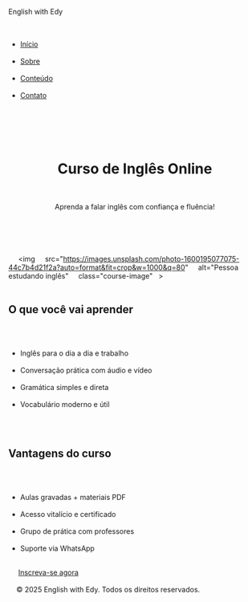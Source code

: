 ‎<!DOCTYPE html>
‎<html lang="pt">
‎<head>
‎  <meta charset="UTF-8" />
‎  <meta name="viewport" content="width=device-width, initial-scale=1" />
‎  <title>English with Edy - Curso de Inglês</title>
‎
‎  <!-- Importando fontes do Google Fonts -->
‎  <link href="https://fonts.googleapis.com/css2?family=Dancing+Script&family=Patrick+Hand&display=swap" rel="stylesheet" />
‎
‎  <style>
‎    * {
‎      box-sizing: border-box;
‎      margin: 0;
‎      padding: 0;
‎    }
‎
‎    body {
‎      font-family: 'Patrick Hand', cursive; /* fonte manuscrita simples */
‎      background-color: #f5f6f8; /* branco / cinza muito claro */
‎      color: #444444; /* cinza escuro */
‎      line-height: 1.6;
‎    }
‎
‎    /* Menu */
‎    nav {
‎      background-color: #001f3f; /* azul marinho */
‎      padding: 15px 30px;
‎      display: flex;
‎      justify-content: space-between;
‎      align-items: center;
‎      flex-wrap: wrap;
‎    }
‎
‎    nav .logo {
‎      color: #ffffff; /* branco */
‎      font-family: 'Dancing Script', cursive; /* fonte manuscrita caligráfica */
‎      font-size: 28px;
‎      font-weight: 700;
‎      letter-spacing: 1px;
‎    }
‎
‎    nav ul {
‎      list-style: none;
‎      display: flex;
‎      gap: 20px;
‎    }
‎
‎    nav ul li a {
‎      color: #cccccc; /* cinza claro */
‎      text-decoration: none;
‎      font-weight: 600;
‎      transition: color 0.3s;
‎      font-family: 'Patrick Hand', cursive;
‎      font-size: 18px;
‎    }
‎
‎    nav ul li a:hover {
‎      color: #87ceeb; /* azul claro */
‎    }
‎
‎    header {
‎      background-color: #dbe9f4; /* azul muito claro */
‎      color: #001f3f; /* azul marinho */
‎      text-align: center;
‎      padding: 60px 20px;
‎      font-family: 'Patrick Hand', cursive;
‎    }
‎
‎    header h1 {
‎      font-size: 38px;
‎      margin-bottom: 10px;
‎      font-weight: 700;
‎    }
‎
‎    header p {
‎      font-size: 20px;
‎      opacity: 0.85;
‎      font-weight: 500;
‎    }
‎
‎    .course-image {
‎      max-width: 100%;
‎      border-radius: 12px;
‎      margin: 30px auto;
‎      display: block;
‎      box-shadow: 0 6px 15px rgba(0, 0, 0, 0.15);
‎    }
‎
‎    section {
‎      padding: 45px 25px;
‎      max-width: 900px;
‎      margin: auto;
‎      background: #ffffff; /* branco */
‎      border-radius: 14px;
‎      box-shadow: 0 6px 20px rgba(0, 0, 0, 0.08);
‎      margin-top: 30px;
‎      color: #001f3f; /* azul marinho */
‎      font-family: 'Patrick Hand', cursive;
‎      font-size: 18px;
‎    }
‎
‎    section h2 {
‎      color: #001f3f; /* azul marinho */
‎      margin-bottom: 18px;
‎      font-weight: 700;
‎      font-size: 26px;
‎    }
‎
‎    ul {
‎      margin-left: 24px;
‎      margin-bottom: 25px;
‎      line-height: 1.8;
‎    }
‎
‎    .btn {
‎      background-color: #001f3f; /* azul marinho */
‎      color: #ffffff; /* branco */
‎      padding: 14px 30px;
‎      border: none;
‎      border-radius: 8px;
‎      font-size: 20px;
‎      text-decoration: none;
‎      display: inline-block;
‎      margin-top: 25px;
‎      transition: background-color 0.3s, color 0.3s;
‎      font-weight: 700;
‎      cursor: pointer;
‎      box-shadow: 0 4px 10px rgba(0, 31, 63, 0.7);
‎      font-family: 'Dancing Script', cursive;
‎    }
‎
‎    .btn:hover {
‎      background-color: #87ceeb; /* azul claro */
‎      color: #001f3f;
‎      box-shadow: 0 6px 15px rgba(135, 206, 235, 0.9);
‎    }
‎
‎    footer {
‎      text-align: center;
‎      padding: 25px;
‎      background-color: #001f3f; /* azul marinho */
‎      color: #ffffff; /* branco */
‎      margin-top: 45px;
‎      font-weight: 600;
‎      font-family: 'Patrick Hand', cursive;
‎      font-size: 18px;
‎    }
‎
‎    @media (max-width: 600px) {
‎      nav ul {
‎        flex-direction: column;
‎        gap: 12px;
‎        margin-top: 12px;
‎      }
‎
‎      header h1 {
‎        font-size: 30px;
‎      }
‎
‎      header p, section, footer {
‎        font-size: 16px;
‎      }
‎    }
‎  </style>
‎</head>
‎<body>
‎
‎  <!-- Menu de Navegação -->
‎  <nav>
‎    <div class="logo">English with Edy</div>
‎    <ul>
‎      <li><a href="#">Início</a></li>
‎      <li><a href="#">Sobre</a></li>
‎      <li><a href="#">Conteúdo</a></li>
‎      <li><a href="#">Contato</a></li>
‎    </ul>
‎  </nav>
‎
‎  <!-- Cabeçalho -->
‎  <header>
‎    <h1>Curso de Inglês Online</h1>
‎    <p>Aprenda a falar inglês com confiança e fluência!</p>
‎  </header>
‎
‎  <!-- Imagem do Curso -->
‎  <img 
‎    src="https://images.unsplash.com/photo-1600195077075-44c7b4d21f2a?auto=format&fit=crop&w=1000&q=80"
‎    alt="Pessoa estudando inglês"
‎    class="course-image"
‎  >
‎
‎  <!-- Seção Principal -->
‎  <section>
‎    <h2>O que você vai aprender</h2>
‎    <ul>
‎      <li>Inglês para o dia a dia e trabalho</li>
‎      <li>Conversação prática com áudio e vídeo</li>
‎      <li>Gramática simples e direta</li>
‎      <li>Vocabulário moderno e útil</li>
‎    </ul>
‎
‎    <h2>Vantagens do curso</h2>
‎    <ul>
‎      <li>Aulas gravadas + materiais PDF</li>
‎      <li>Acesso vitalício e certificado</li>
‎      <li>Grupo de prática com professores</li>
‎      <li>Suporte via WhatsApp</li>
‎    </ul>
‎
‎    <a href="#" class="btn">Inscreva-se agora</a>
‎  </section>
‎
‎  <!-- Rodapé -->
‎  <footer>
‎    &copy; 2025 English with Edy. Todos os direitos reservados.
‎  </footer>
‎
‎</body>
‎</html>
‎
